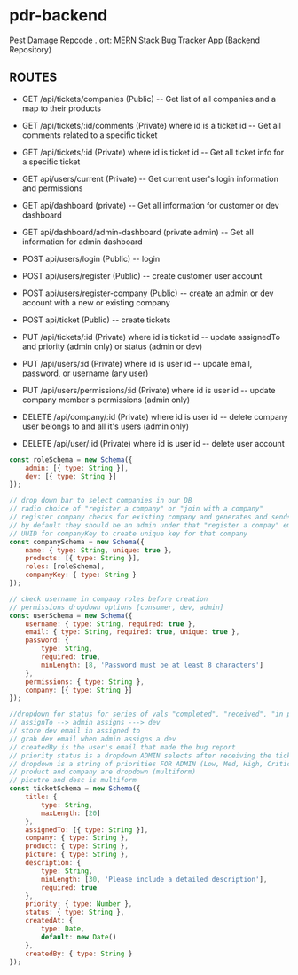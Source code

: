 # pdr-backend

Pest Damage Repcode .
ort: MERN Stack Bug Tracker App (Backend Repository)

## ROUTES

-   GET /api/tickets/companies (Public) -- Get list of all companies and a map to their products
-   GET /api/tickets/:id/comments (Private) where id is a ticket id -- Get all comments related to a specific ticket
-   GET /api/tickets/:id (Private) where id is ticket id -- Get all ticket info for a specific ticket
-   GET api/users/current (Private) -- Get current user's login information and permissions
-   GET api/dashboard (private) -- Get all information for customer or dev dashboard
-   GET api/dashboard/admin-dashboard (private admin) -- Get all information for admin dashboard

-   POST api/users/login (Public) -- login
-   POST api/users/register (Public) -- create customer user account
-   POST api/users/register-company (Public) -- create an admin or dev account with a new or existing company
-   POST api/ticket (Public) -- create tickets

-   PUT /api/tickets/:id (Private) where id is ticket id -- update assignedTo and priority (admin only) or status (admin or dev)
-   PUT /api/users/:id (Private) where id is user id -- update email, password, or username (any user)
-   PUT /api/users/permissions/:id (Private) where id is user id -- update company member's permissions (admin only)

-   DELETE /api/company/:id (Private) where id is user id -- delete company user belongs to and all it's users (admin only)
-   DELETE /api/user/:id (Private) where id is user id -- delete user account

```js
const roleSchema = new Schema({
    admin: [{ type: String }],
    dev: [{ type: String }]
});

// drop down bar to select companies in our DB
// radio choice of "register a company" or "join with a company"
// register company checks for existing company and generates and sends a key
// by default they should be an admin under that "register a compay" email provided
// UUID for companyKey to create unique key for that company
const companySchema = new Schema({
    name: { type: String, unique: true },
    products: [{ type: String }],
    roles: [roleSchema],
    companyKey: { type: String }
});

// check username in company roles before creation
// permissions dropdown options [consumer, dev, admin]
const userSchema = new Schema({
    username: { type: String, required: true },
    email: { type: String, required: true, unique: true },
    password: {
        type: String,
        required: true,
        minLength: [8, 'Password must be at least 8 characters']
    },
    permissions: { type: String },
    company: [{ type: String }]
});

//dropdown for status for series of vals "completed", "received", "in progress", etc.
// assignTo --> admin assigns ---> dev
// store dev email in assigned to
// grab dev email when admin assigns a dev
// createdBy is the user's email that made the bug report
// priority status is a dropdown ADMIN selects after receiving the ticket
// dropdown is a string of priorities FOR ADMIN (Low, Med, High, Critical), but its a number to parse on backend
// product and company are dropdown (multiform)
// picutre and desc is multiform
const ticketSchema = new Schema({
    title: {
        type: String,
        maxLength: [20]
    },
    assignedTo: [{ type: String }],
    company: { type: String },
    product: { type: String },
    picture: { type: String },
    description: {
        type: String,
        minLength: [30, 'Please include a detailed description'],
        required: true
    },
    priority: { type: Number },
    status: { type: String },
    createdAt: {
        type: Date,
        default: new Date()
    },
    createdBy: { type: String }
});
```
